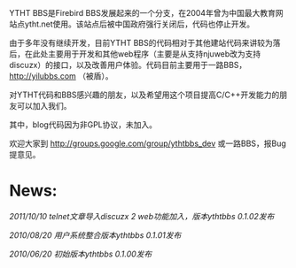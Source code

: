 YTHT BBS是Firebird BBS发展起来的一个分支，在2004年曾为中国最大教育网站点ytht.net使用。该站点后被中国政府强行关闭后，代码也停止开发。

由于多年没有继续开发，目前YTHT BBS的代码相对于其他建站代码来讲较为落后，在此处主要用于开发和其他web程序（主要是从支持njuweb改为支持discuzx）的接口，以及改善用户体验。代码目前主要用于一路BBS，http://yilubbs.com （被盾）。

对YTHT代码和BBS感兴趣的朋友，以及希望用这个项目提高C/C++开发能力的朋友可以加入我们。

其中，blog代码因为非GPL协议，未加入。

欢迎大家到 http://groups.google.com/group/ythtbbs_dev 或一路BBS，报Bug提意见。

# News: #
_2011/10/10   telnet文章导入discuzx 2 web功能加入，版本ythtbbs 0.1.02发布_

_2010/08/20   用户系统整合版本ythtbbs 0.1.01发布_

_2010/06/20   初始版本ythtbbs 0.1.00发布_
